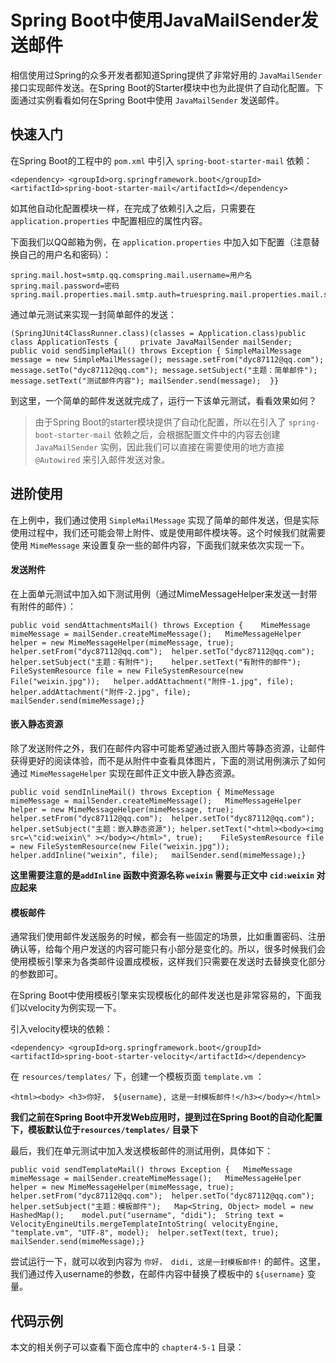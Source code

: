 # Spring Boot中使用JavaMailSender发送邮件
相信使用过Spring的众多开发者都知道Spring提供了非常好用的 `JavaMailSender` 接口实现邮件发送。在Spring Boot的Starter模块中也为此提供了自动化配置。下面通过实例看看如何在Spring Boot中使用 `JavaMailSender` 发送邮件。

## 快速入门

在Spring Boot的工程中的 `pom.xml` 中引入 `spring-boot-starter-mail` 依赖：

```
<dependency> <groupId>org.springframework.boot</groupId> <artifactId>spring-boot-starter-mail</artifactId></dependency>
```

如其他自动化配置模块一样，在完成了依赖引入之后，只需要在 `application.properties` 中配置相应的属性内容。

下面我们以QQ邮箱为例，在 `application.properties` 中加入如下配置（注意替换自己的用户名和密码）：

```
spring.mail.host=smtp.qq.comspring.mail.username=用户名spring.mail.password=密码spring.mail.properties.mail.smtp.auth=truespring.mail.properties.mail.smtp.starttls.enable=truespring.mail.properties.mail.smtp.starttls.required=true
```

通过单元测试来实现一封简单邮件的发送：

```
(SpringJUnit4ClassRunner.class)(classes = Application.class)public class ApplicationTests {		private JavaMailSender mailSender;		public void sendSimpleMail() throws Exception { SimpleMailMessage message = new SimpleMailMessage(); message.setFrom("dyc87112@qq.com"); message.setTo("dyc87112@qq.com"); message.setSubject("主题：简单邮件"); message.setText("测试邮件内容"); mailSender.send(message);	}}
```

到这里，一个简单的邮件发送就完成了，运行一下该单元测试，看看效果如何？

> 由于Spring Boot的starter模块提供了自动化配置，所以在引入了 `spring-boot-starter-mail` 依赖之后，会根据配置文件中的内容去创建 `JavaMailSender` 实例，因此我们可以直接在需要使用的地方直接 `@Autowired` 来引入邮件发送对象。  

## 进阶使用

在上例中，我们通过使用 `SimpleMailMessage` 实现了简单的邮件发送，但是实际使用过程中，我们还可能会带上附件、或是使用邮件模块等。这个时候我们就需要使用 `MimeMessage` 来设置复杂一些的邮件内容，下面我们就来依次实现一下。

#### 发送附件

在上面单元测试中加入如下测试用例（通过MimeMessageHelper来发送一封带有附件的邮件）：

```
public void sendAttachmentsMail() throws Exception {	MimeMessage mimeMessage = mailSender.createMimeMessage();	MimeMessageHelper helper = new MimeMessageHelper(mimeMessage, true);	helper.setFrom("dyc87112@qq.com");	helper.setTo("dyc87112@qq.com");	helper.setSubject("主题：有附件");	helper.setText("有附件的邮件");	FileSystemResource file = new FileSystemResource(new File("weixin.jpg"));	helper.addAttachment("附件-1.jpg", file);	helper.addAttachment("附件-2.jpg", file);	mailSender.send(mimeMessage);}
```

#### 嵌入静态资源

除了发送附件之外，我们在邮件内容中可能希望通过嵌入图片等静态资源，让邮件获得更好的阅读体验，而不是从附件中查看具体图片，下面的测试用例演示了如何通过 `MimeMessageHelper` 实现在邮件正文中嵌入静态资源。

```
public void sendInlineMail() throws Exception {	MimeMessage mimeMessage = mailSender.createMimeMessage();	MimeMessageHelper helper = new MimeMessageHelper(mimeMessage, true);	helper.setFrom("dyc87112@qq.com");	helper.setTo("dyc87112@qq.com");	helper.setSubject("主题：嵌入静态资源");	helper.setText("<html><body><img src=\"cid:weixin\" ></body></html>", true);	FileSystemResource file = new FileSystemResource(new File("weixin.jpg"));	helper.addInline("weixin", file);	mailSender.send(mimeMessage);}
```

**这里需要注意的是`addInline` 函数中资源名称 `weixin` 需要与正文中 `cid:weixin` 对应起来**

#### 模板邮件

通常我们使用邮件发送服务的时候，都会有一些固定的场景，比如重置密码、注册确认等，给每个用户发送的内容可能只有小部分是变化的。所以，很多时候我们会使用模板引擎来为各类邮件设置成模板，这样我们只需要在发送时去替换变化部分的参数即可。

在Spring Boot中使用模板引擎来实现模板化的邮件发送也是非常容易的，下面我们以velocity为例实现一下。

引入velocity模块的依赖：

```
<dependency> <groupId>org.springframework.boot</groupId> <artifactId>spring-boot-starter-velocity</artifactId></dependency>
```

在 `resources/templates/` 下，创建一个模板页面 `template.vm` ：

```
<html><body> <h3>你好， ${username}, 这是一封模板邮件!</h3></body></html>
```

**我们之前在Spring Boot中开发Web应用时，提到过在Spring Boot的自动化配置下，模板默认位于`resources/templates/` 目录下**

最后，我们在单元测试中加入发送模板邮件的测试用例，具体如下：

```
public void sendTemplateMail() throws Exception {	MimeMessage mimeMessage = mailSender.createMimeMessage();	MimeMessageHelper helper = new MimeMessageHelper(mimeMessage, true);	helper.setFrom("dyc87112@qq.com");	helper.setTo("dyc87112@qq.com");	helper.setSubject("主题：模板邮件");	Map<String, Object> model = new HashedMap();	model.put("username", "didi");	String text = VelocityEngineUtils.mergeTemplateIntoString( velocityEngine, "template.vm", "UTF-8", model);	helper.setText(text, true);	mailSender.send(mimeMessage);}
```

尝试运行一下，就可以收到内容为 `你好， didi, 这是一封模板邮件!` 的邮件。这里，我们通过传入username的参数，在邮件内容中替换了模板中的 `${username}` 变量。

## 代码示例

本文的相关例子可以查看下面仓库中的 `chapter4-5-1` 目录：


